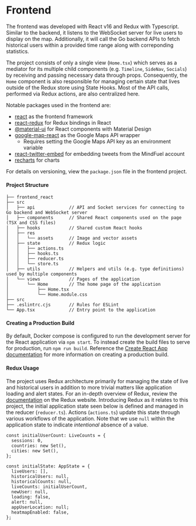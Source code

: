 # Frontend

The frontend was developed with React v16 and Redux with Typescript. Similar to the backend, it listens to the WebSocket server for live users to display on the map. Additionally, it will call the Go backend APIs to fetch historical users within a provided time range along with correponding statistics.<br>

The project consists of only a single view (`Home.tsx`) which serves as a mediator for its multiple child components (e.g. `Timeline`, `SideNav`, `Socials`) by receiving and passing necessary data through props. Consequently, the `Home` component is also responsible for managing certain state that lives outside of the Redux store using State Hooks. Most of the API calls, performed via Redux actions, are also centralized here.<br>

Notable packages used in the frontend are:

- [react](https://www.npmjs.com/package/react) as the frontend framework
- [react-redux](https://www.npmjs.com/package/react-redux) for Redux bindings in React
- [@material-ui](https://www.npmjs.com/package/@material-ui/core) for React components with Material Design
- [google-map-react](https://www.npmjs.com/package/google-map-react) as the Google Maps API wrapper
  - Requires setting the Google Maps API key as an environment variable
- [react-twitter-embed](https://www.npmjs.com/package/react-twitter-embed) for embedding tweets from the MindFuel account
- [recharts](https://www.npmjs.com/package/recharts) for charts

For details on versioning, view the `package.json` file in the frontend project.

#### Project Structure

```
├── frontend_react
├── src
│   ├── api             // API and Socket services for connecting to Go backend and WebSocket server
│   ├── components      // Shared React components used on the page (TSX and CSS files)
│   ├── hooks           // Shared custom React hooks
│   ├── res
│   │   └── assets      // Image and vector assets
│   ├── state           // Redux logic
│   │   ├── actions.ts
│   │   ├── hooks.ts
│   │   ├── reducer.ts
│   │   └── store.ts
│   ├── utils           // Helpers and utils (e.g. type definitions) used by multiple components
│   └── views           // Pages of the application
│       └── Home        // The home page of the application
│           ├── Home.tsx
│           └── Home.module.css
├── src
├── .eslintrc.cjs       // Rules for ESLint
└── App.tsx             // Entry point to the application
```

#### Creating a Production Build

By default, Docker compose is configured to run the development server for the React application via `npm start`. To instead create the build files to serve for production, run `npm run build`. Reference the [Create React App documentation](https://create-react-app.dev/docs/production-build/) for more information on creating a production build.

#### Redux Usage

The project uses Redux architecture primarily for managing the state of live and historical users in addition to more trivial matters like application loading and alert states. For an in-depth overview of Redux, review the [documentation](https://redux.js.org/tutorials/essentials/part-1-overview-concepts) on the Redux website. Introducing Redux as it relates to this project, the initial application state seen below is defined and managed in the reducer (`reducer.ts`). Actions (`actions.ts`) update this state through various workflows of the application. Note that we use `null` within the application state to indicate _intentional_ absence of a value.

```
const initialUserCount: LiveCounts = {
  sessions: 0,
  countries: new Set(),
  cities: new Set(),
};

const initialState: AppState = {
  liveUsers: [],
  historicalUsers: null,
  historicalCounts: null,
  liveCounts: initialUserCount,
  newUser: null,
  loading: false,
  alert: null,
  appUserLocation: null;
  heatmapEnabled: false,
};
```
